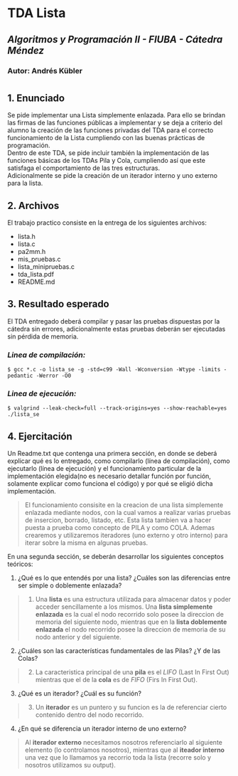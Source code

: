 # TDA Lista
## *Algoritmos y Programación II - FIUBA - Cátedra Méndez* 
### Autor: Andrés Kübler
#

## **1. Enunciado**
Se pide implementar una Lista simplemente enlazada. Para ello se brindan las firmas de las funciones públicas a implementar y se deja a criterio del alumno la creación de las funciones privadas del TDA para el correcto funcionamiento de la Lista cumpliendo con las buenas prácticas de programación.
<br> Dentro de este TDA, se pide incluir también la implementación de las funciones básicas de los TDAs Pila y Cola, cumpliendo así que este satisfaga el comportamiento de las tres estructuras. 
<br>Adicionalmente se pide la creación de un iterador interno y uno externo para la lista.

## **2. Archivos** 
El trabajo practico consiste en la entrega de los siguientes archivos:
- lista.h
- lista.c
- pa2mm.h
- mis_pruebas.c
- lista_minipruebas.c
- tda_lista.pdf
- README.md

## **3. Resultado esperado**
El TDA entregado deberá compilar y pasar las pruebas dispuestas por la cátedra sin errores, adicionalmente estas pruebas deberán ser ejecutadas sin pérdida de memoria.

### *Linea de compilación:*
```
$ gcc *.c -o lista_se -g -std=c99 -Wall -Wconversion -Wtype -limits -pedantic -Werror -O0
```
### *Linea de ejecución:*
```
$ valgrind --leak-check=full --track-origins=yes --show-reachable=yes ./lista_se
```

## **4. Ejercitación**
Un Readme.txt que contenga una primera sección, en donde se deberá explicar qué es lo entregado, como compilarlo (línea de compilación), como ejecutarlo (línea de  ejecución) y el funcionamiento particular de la implementación elegida(no es necesario detallar función por función, solamente explicar como funciona el código) y por qué se eligió dicha implementación. 
>El funcionamiento consisite en la creacion de una lista simplemente enlazada mediante nodos, con la cual vamos a realizar varias pruebas de insercion, borrado, listado, etc. Esta lista tambien va a hacer puesta a prueba como concepto de PILA y como COLA. Ademas crearemos y utilizaremos iteradores (uno externo y otro interno) para iterar sobre la misma en algunas pruebas.

En una segunda sección, se deberán desarrollar los siguientes conceptos teóricos:
1. ¿Qué es lo que entendés por una lista? ¿Cuáles son las diferencias entre ser simple o doblemente enlazada?
>1. Una **lista** es una estructura utilizada para almacenar datos y poder acceder sencillamente a los mismos. Una **lista simplemente enlazada** es la cual el nodo recorrido solo posee la direccion de memoria del siguiente nodo, mientras que en la **lista doblemente enlazada** el nodo recorrido posee la direccion de memoria de su nodo anterior y del siguiente.

2. ¿Cuáles son las características fundamentales de las Pilas? ¿Y de las Colas?
>2. La caracteristica principal de una **pila** es el *LIFO* (Last In First Out) mientras que el de la **cola** es de *FIFO* (Firs In First Out). 

3. ¿Qué es un iterador? ¿Cuál es su función?
>3. Un **iterador** es un puntero y su funcion es la de referenciar cierto contenido dentro del nodo recorrido.

4. ¿En qué se diferencia un iterador interno de uno externo?
>Al **iterador externo** necesitamos nosotros referenciarlo al siguiente elemento (lo controlamos nosotros), mientras que al **iteador interno** una vez que lo llamamos ya recorrio toda la lista (recorre solo y nosotros utilizamos su output).







